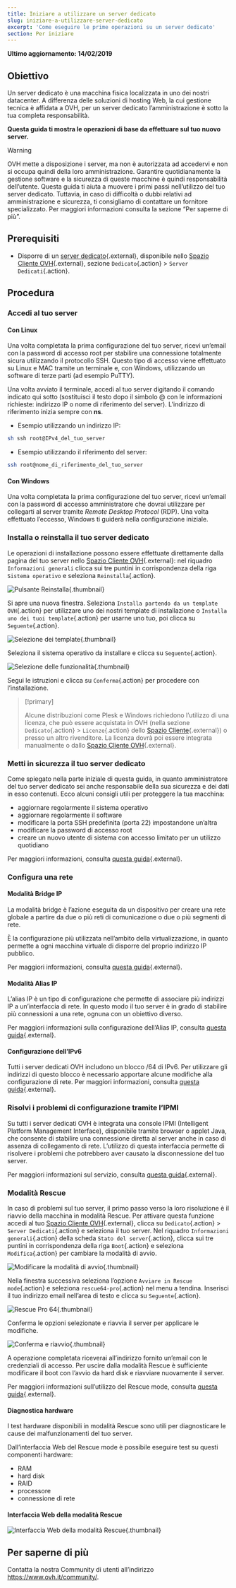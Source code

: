 ```yaml
---
title: Iniziare a utilizzare un server dedicato
slug: iniziare-a-utilizzare-server-dedicato
excerpt: 'Come eseguire le prime operazioni su un server dedicato'
section: Per iniziare
---
```


**Ultimo aggiornamento: 14/02/2019**

## Obiettivo

Un server dedicato è una macchina fisica localizzata in uno dei nostri datacenter. A differenza delle soluzioni di hosting Web, la cui gestione tecnica è affidata a OVH, per un server dedicato l’amministrazione è sotto la tua completa responsabilità.

**Questa guida ti mostra le operazioni di base da effettuare sul tuo nuovo server.**

> [!warning]
>
> OVH mette a disposizione i server, ma non è autorizzata ad accedervi e non si occupa quindi della loro amministrazione.  Garantire quotidianamente la gestione software e la sicurezza di queste macchine è quindi responsabilità dell’utente. Questa guida ti aiuta a muovere i primi passi nell’utilizzo del tuo server dedicato. Tuttavia, in caso di difficoltà o dubbi relativi ad amministrazione e sicurezza, ti consigliamo di contattare un fornitore specializzato. Per maggiori informazioni consulta la sezione “Per saperne di più”.
>


## Prerequisiti

* Disporre di un [server dedicato](https://www.ovh.it/server_dedicati/){.external}, disponibile nello [Spazio Cliente OVH](https://www.ovh.com/auth/?action=gotomanager){.external}, sezione `Dedicato`{.action} > `Server Dedicati`{.action}.


## Procedura

### Accedi al tuo server

#### Con Linux

Una volta completata la prima configurazione del tuo server, ricevi un’email con la password di accesso root per stabilire una connessione totalmente sicura utilizzando il protocollo SSH.  Questo tipo di accesso viene effettuato su Linux e MAC tramite un terminale e, con Windows, utilizzando un software di terze parti (ad esempio PuTTY).

Una volta avviato il terminale, accedi al tuo server digitando il comando indicato qui sotto (sostituisci il testo dopo il simbolo @ con le informazioni richieste: indirizzo IP o nome di riferimento del server). L’indirizzo di riferimento inizia sempre con **ns**.

- Esempio utilizzando un indirizzo IP:

```sh
sh ssh root@IPv4_del_tuo_server 
```

- Esempio utilizzando il riferimento del server:

```sh
ssh root@nome_di_riferimento_del_tuo_server
```

#### Con Windows

Una volta completata la prima configurazione del tuo server, ricevi un’email con la password di accesso amministratore che dovrai utilizzare per collegarti al server tramite *Remote Desktop Protocol* (RDP). Una volta effettuato l’eccesso, Windows ti guiderà nella configurazione iniziale.

### Installa o reinstalla il tuo server dedicato

Le operazioni di installazione possono essere effettuate direttamente dalla pagina del tuo server nello [Spazio Cliente OVH](https://www.ovh.com/auth/?action=gotomanager){.external}: nel riquadro `Informazioni generali` clicca sui tre puntini in corrispondenza della riga `Sistema operativo` e seleziona `Reinstalla`{.action}.

![Pulsante Reinstalla](images/reinstalling-your-server-01.png){.thumbnail}

Si apre una nuova finestra. Seleziona `Installa partendo da un template OVH`{.action} per utilizzare uno dei nostri template di installazione o `Installa uno dei tuoi template`{.action} per usarne uno tuo, poi clicca su `Seguente`{.action}.

![Selezione dei template](images/reinstalling-your-server-02.png){.thumbnail}

Seleziona il sistema operativo da installare e clicca su `Seguente`{.action}.

![Selezione delle funzionalità](images/reinstalling-your-server-03.png){.thumbnail}

Segui le istruzioni e clicca su `Conferma`{.action} per procedere con l’installazione.


> [!primary]
>
> Alcune distribuzioni come Plesk e Windows richiedono l’utilizzo di una licenza, che può essere acquistata in OVH (nella sezione `Dedicato`{.action} > `Licenze`{.action} dello  [Spazio Cliente](https://www.ovh.com/auth/?action=gotomanager){.external}) o presso un altro rivenditore. La licenza dovrà poi essere integrata manualmente o dallo [Spazio Cliente OVH](https://www.ovh.com/auth/?action=gotomanager){.external}. 
> 


### Metti in sicurezza il tuo server dedicato

Come spiegato nella parte iniziale di questa guida, in quanto amministratore del tuo server dedicato sei anche responsabile della sua sicurezza e dei dati in esso contenuti. Ecco alcuni consigli utili per proteggere la tua macchina:

* aggiornare regolarmente il sistema operativo
* aggiornare regolarmente il software
* modificare la porta SSH predefinita (porta 22) impostandone un’altra
* modificare la password di accesso root
* creare un nuovo utente di sistema con accesso limitato per un utilizzo quotidiano

Per maggiori informazioni, consulta [questa guida](https://docs.ovh.com/it/dedicated/mettere-in-sicurezza-un-server-dedicato/){.external}.


### Configura una rete

#### Modalità Bridge IP

La modalità bridge è l’azione eseguita da un dispositivo per creare una rete globale a partire da due o più reti di comunicazione o due o più segmenti di rete.

È la configurazione più utilizzata nell’ambito della virtualizzazione, in quanto permette a ogni macchina virtuale di disporre del proprio indirizzo IP pubblico.

Per maggiori informazioni, consulta [questa guida](https://docs.ovh.it/dedicated/network-bridging/){.external}.

#### Modalità Alias IP

L’alias IP è un tipo di configurazione che permette di associare più indirizzi IP a un’interfaccia di rete.   In questo modo il tuo server è in grado di stabilire più connessioni a una rete, ognuna con un obiettivo diverso.

Per maggiori informazioni sulla configurazione dell’Alias IP, consulta [questa guida](https://docs.ovh.com/it/dedicated/network-ipaliasing/){.external}.

#### Configurazione dell’IPv6

Tutti i server dedicati OVH includono un blocco /64 di IPv6. Per utilizzare gli indirizzi di questo blocco è necessario apportare alcune modifiche alla configurazione di rete. Per maggiori informazioni, consulta [questa guida](https://docs.ovh.com/it/dedicated/network-ipv6/){.external}. 


### Risolvi i problemi di configurazione tramite l’IPMI

Su tutti i server dedicati OVH è integrata una console IPMI (Intelligent Platform Management Interface), disponibile tramite browser o applet Java, che consente di stabilire una connessione diretta al server anche in caso di assenza di collegamento di rete. L’utilizzo di questa interfaccia permette di risolvere i problemi che potrebbero aver causato la disconnessione del tuo server.

Per maggiori informazioni sul servizio, consulta [questa guida](https://docs.ovh.com/it/dedicated/utilizzo-ipmi-server-dedicati/){.external}.


### Modalità Rescue

In caso di problemi sul tuo server, il primo passo verso la loro risoluzione è il riavvio della macchina in modalità Rescue. Per attivare questa funzione accedi al tuo [Spazio Cliente OVH](https://www.ovh.com/auth/?action=gotomanager){.external}, clicca su `Dedicato`{.action} > `Server Dedicati`{.action} e seleziona il tuo server. Nel riquadro `Informazioni generali`{.action} della scheda `Stato del server`{.action}, clicca sui tre puntini in corrispondenza della riga `Boot`{.action} e seleziona `Modifica`{.action} per cambiare la modalità di avvio.

![Modificare la modalità di avvio](images/rescue-mode-01.png){.thumbnail}

Nella finestra successiva seleziona l’opzione `Avviare in Rescue mode`{.action} e seleziona `rescue64-pro`{.action} nel menu a tendina. Inserisci il tuo indirizzo email nell’area di testo e clicca su `Seguente`{.action}.

![Rescue Pro 64](images/rescue-mode-03.png){.thumbnail}

Conferma le opzioni selezionate e riavvia il server per applicare le modifiche. 

![Conferma e riavvio](images/rescue-mode-02.png){.thumbnail}

A operazione completata riceverai all’indirizzo fornito un’email con le credenziali di accesso. Per uscire dalla modalità Rescue è sufficiente modificare il boot con l’avvio da hard disk e riavviare nuovamente il server. 

Per maggiori informazioni sull’utilizzo del Rescue mode, consulta [questa guida](https://docs.ovh.com/it/dedicated/rescue_mode/){.external}.


#### Diagnostica hardware

I test hardware disponibili in modalità Rescue sono utili per diagnosticare le cause dei malfunzionamenti del tuo server.

Dall’interfaccia Web del Rescue mode è possibile eseguire test su questi componenti hardware:

* RAM
* hard disk
* RAID
* processore
* connessione di rete

#### Interfaccia Web della modalità Rescue

![Interfaccia Web della modalità Rescue](images/rescue-mode-04.png){.thumbnail}

## Per saperne di più

Contatta la nostra Community di utenti all’indirizzo <https://www.ovh.it/community/>.
